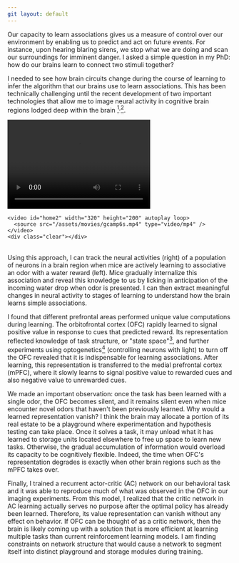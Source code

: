 ```yaml
---
git layout: default
---
```


Our capacity to learn associations gives us a measure of control over our environment by enabling us to predict and act on future events. For instance, upon hearing blaring sirens, we stop what we are doing and scan our surroundings for imminent danger. I asked a simple question in my PhD: how do our brains learn to connect two stimuli together?

I needed to see how brain circuits change during the course of learning to infer the algorithm that our brains use to learn associations. This has been technically challenging until the recent development of two important technologies that allow me to image neural activity in cognitive brain regions lodged deep within the brain [<sup>1</sup>](https://www.nature.com/articles/nature12354)<sup>,</sup>[<sup>2</sup>](https://www.nature.com/articles/nn.3329).

<div id="wrapper">
    <video id="home1" width="320" height="200" autoplay loop>
      <source src="/assets/movies/behavior.mp4" type="video/mp4" />
    </video>

    <video id="home2" width="320" height="200" autoplay loop>
      <source src="/assets/movies/gcamp6s.mp4" type="video/mp4" />
    </video>
    <div class="clear"></div>
</div>

<br/>
Using this approach, I can track the neural activities (right) of a population of neurons in a brain region when mice are actively learning to associative an odor with a water reward (left). Mice gradually internalize this association and reveal this knowledge to us by licking in anticipation of the incoming water drop when odor is presented. I can then extract meaningful changes in neural activity to stages of learning to understand how the brain learns simple associations.

I found that different prefrontal areas performed unique value computations during learning. The orbitofrontal cortex (OFC) rapidly learned to signal positive value in response to cues that predicted reward. Its representation reflected knowledge of task structure, or "state space"[<sup>3</sup>](https://www.sciencedirect.com/science/article/pii/S0896627313010398), and further experiments using optogenetics[<sup>4</sup>](https://www.nature.com/articles/nn1525) (controlling neurons with light) to turn off the OFC revealed that it is indispensable for learning associations. After learning, this representation is transferred to the medial prefrontal cortex (mPFC), where it slowly learns to signal positive value to rewarded cues and also negative value to unrewarded cues.

We made an important observation: once the task has been learned with a single odor, the OFC becomes silent, and it remains silent even when mice encounter novel odors that haven't been previously learned. Why would a learned representation vanish? I think the brain may allocate a portion of its real estate to be a playground where experimentation and hypothesis testing can take place. Once it solves a task, it may unload what it has learned to storage units located elsewhere to free up space to learn new tasks. Otherwise, the gradual accumulation of information would overload its capacity to be cognitively flexible. Indeed, the time when OFC's representation degrades is exactly when other brain regions such as the mPFC takes over.

Finally, I trained a recurrent actor-critic (AC) network on our behavioral task and it was able to reproduce much of what was observed in the OFC in our imaging experiments. From this model, I realized that the critic network in AC learning actually serves no purpose after the optimal policy has already been learned. Therefore, its value representation can vanish without any effect on behavior. If OFC can be thought of as a critic network, then the brain is likely coming up with a solution that is more efficient at learning multiple tasks than current reinforcement learning models. I am finding constraints on network structure that would cause a network to segment itself into distinct playground and storage modules during training.

<!-- I then adapted this technology to

1. Genetically engineered calcium indicators that convert voltage into light. Instead of listening to waveforms, we directly visualize neural activity through changes in fluorescence. This allows us to track the neural activity of a large population of neurons across time.

2. Microendoscopic lenses. Brain regions thought to underlie associative learning are lodged deep within, and can't be imaged through any conventional methods that only scan the brain surface. But if we implant a lens through the cranium until it is directly on top of these regions, we can see what neurons below are doing. -->
